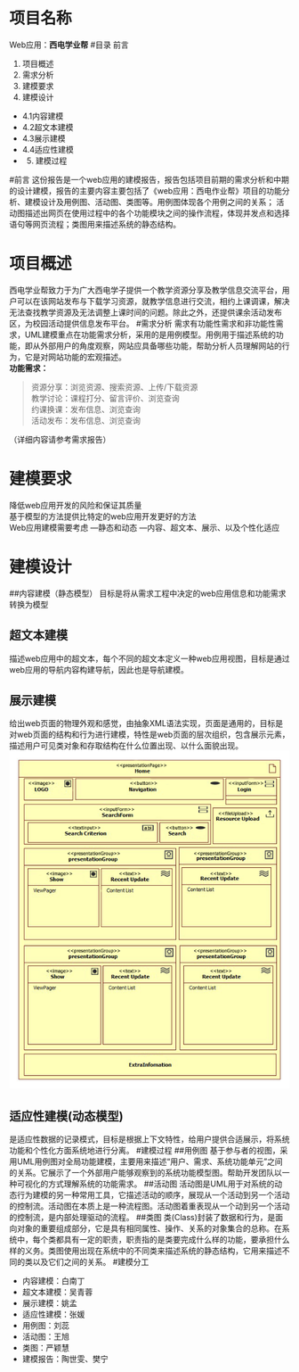 # 项目名称

Web应用：**西电学业帮**
#目录
前言      
1. 项目概述  
2. 需求分析  
3. 建模要求  
4. 建模设计  
- 4.1内容建模  
- 4.2超文本建模  
- 4.3展示建模  
- 4.4适应性建模  
- 5. 建模过程  

#前言
这份报告是一个web应用的建模报告，报告包括项目前期的需求分析和中期的设计建模，报告的主要内容主要包括了《web应用：西电作业帮》项目的功能分析、建模设计及用例图、活动图、类图等。用例图体现各个用例之间的关系；
活动图描述出网页在使用过程中的各个功能模块之间的操作流程，体现并发点和选择语句等网页流程；类图用来描述系统的静态结构。   

# 项目概述
西电学业帮致力于为广大西电学子提供一个教学资源分享及教学信息交流平台，用户可以在该网站发布与下载学习资源，就教学信息进行交流，相约上课调课，解决无法查找教学资源及无法调整上课时间的问题。除此之外，还提供课余活动发布区，为校园活动提供信息发布平台。
#需求分析
需求有功能性需求和非功能性需求，UML建模重点在功能需求分析，采用的是用例模型。用例用于描述系统的功能，即从外部用户的角度观察，网站应具备哪些功能，帮助分析人员理解网站的行为，它是对网站功能的宏观描述。  
 **功能需求：**
 > 资源分享：浏览资源、搜索资源、上传/下载资源   
教学讨论：课程打分、留言评价、浏览查询   
约课换课：发布信息、浏览查询   
活动发布：发布信息、浏览查询  

（详细内容请参考需求报告）
# 建模要求
降低web应用开发的风险和保证其质量  
  基于模型的方法提供比特定的web应用开发更好的方法  
Web应用建模需要考虑
—静态和动态
—内容、超文本、展示、以及个性化适应
# 建模设计
##内容建模（静态模型）
目标是将从需求工程中决定的web应用信息和功能需求转换为模型
## 超文本建模
描述web应用中的超文本，每个不同的超文本定义一种web应用视图，目标是通过web应用的导航内容构建导航，因此也是导航建模。
## 展示建模
给出web页面的物理外观和感觉，由抽象XML语法实现，页面是通用的，目标是对web页面的结构和行为进行建模，特性是web页面的层次组织，包含展示元素，描述用户可见类对象和存取结构在什么位置出现、以什么面貌出现。  
![展示模型](https://github.com/DetachmentOfWomen/WebTask/blob/master/task4/%E5%B1%95%E7%A4%BA%E6%A8%A1%E5%9E%8B.png?raw=true)

## 适应性建模(动态模型)
是适应性数据的记录模式，目标是根据上下文特性，给用户提供合适展示，将系统功能和个性化方面系统地进行分离。
#建模过程
##用例图
基于参与者的视图，采用UML用例图对全局功能建模，主要用来描述“用户、需求、系统功能单元”之间的关系。它展示了一个外部用户能够观察到的系统功能模型图。帮助开发团队以一种可视化的方式理解系统的功能需求。
##活动图
活动图是UML用于对系统的动态行为建模的另一种常用工具，它描述活动的顺序，展现从一个活动到另一个活动的控制流。活动图在本质上是一种流程图。活动图着重表现从一个动到另一个活动的控制流，是内部处理驱动的流程。
##类图
类(Class)封装了数据和行为，是面向对象的重要组成部分，它是具有相同属性、操作、关系的对象集合的总称。在系统中，每个类都具有一定的职责，职责指的是类要完成什么样的功能，要承担什么样的义务。类图使用出现在系统中的不同类来描述系统的静态结构，它用来描述不同的类以及它们之间的关系。
#建模分工
- 内容建模：白南丁
- 超文本建模：吴青蓉
- 展示建模：姚孟
- 适应性建模：张媛
- 用例图：刘蕊
- 活动图：王旭
- 类图：严颖慧
- 建模报告：陶世雯、樊宁

